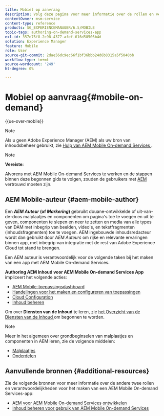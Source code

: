 ```yaml
---
title: Mobiel op aanvraag
description: Volg deze pagina voor meer informatie over de rollen en verantwoordelijkheden van de auteur van Adobe Experience Manager Mobile On-Demand Services.
contentOwner: msm-service
content-type: reference
products: SG_EXPERIENCEMANAGER/6.5/MOBILE
topic-tags: authoring-on-demand-services-app
exl-id: 357e75f8-2c98-4377-afef-016d58505b4d
solution: Experience Manager
feature: Mobile
role: User
source-git-commit: 2dae56dc9ec66f1bf36bbb24d6b0315a5f5040bb
workflow-type: tm+mt
source-wordcount: '249'
ht-degree: 0%

---
```


# Mobiel op aanvraag{#mobile-on-demand}

{{ue-over-mobile}}

>[!NOTE]
>
>Als u geen Adobe Experience Manager (AEM) als uw bron van inhoudsbeheer gebruikt, zie [ Hulp van AEM Mobile On-demand Services ](https://helpx.adobe.com/nl/digital-publishing-solution/topics.html).

>[!NOTE]
>
>**Vereiste:**
>
>Alvorens met AEM Mobile On-demand Services te werken en de stappen binnen deze begonnen gids te volgen, zouden de gebruikers met [ AEM ](/help/sites-deploying/deploy.md) vertrouwd moeten zijn.

## AEM Mobile-auteur {#aem-mobile-author}

Een ***AEM Auteur* (of *Markering*) &#x200B;** gebruikt douane-ontwikkelde of uit-van-de-doos malplaatjes en componenten om pagina&#39;s toe te voegen en uit te geven, componenten te slepen en neer te zetten en media van alle types van DAM met inbegrip van beelden, video&#39;s, en tekstfragmenten (inhoudsfragmenten) toe te voegen. AEM ingebouwde inhoudsredacteur wordt dan gebruikt door *AEM Auteurs* om rijke en relevante ervaringen binnen app, met inbegrip van integratie met de rest van Adobe Experience Cloud tot stand te brengen.

Een AEM auteur is verantwoordelijk voor de volgende taken bij het maken van een app met AEM Mobile On-demand Services.

**Authoring AEM Inhoud voor AEM Mobile On-demand Services App** impliceert het volgende acties:

* [AEM Mobile-toepassingsdashboard](/help/mobile/mobile-apps-ondemand-application-dashboard.md)
* [Handelingen voor het maken en configureren van toepassingen](/help/mobile/mobile-apps-ondemand-application-create-configure-action.md)
* [Cloud Configuration](/help/mobile/mobile-on-demand-associating-an-on-demand-app-to-cloud-configuration.md)
* [Inhoud beheren](/help/mobile/mobile-apps-ondemand-manage-content-ondemand.md)

Om over **Diensten van de Inhoud** te leren, zie [ het Overzicht van de Diensten van de Inhoud ](/help/mobile/develop-content-as-a-service.md) om begonnen te worden.

>[!NOTE]
>
>Meer in het algemeen over grondbeginselen van malplaatjes en componenten in AEM leren, zie de volgende middelen:
>
>* [ Malplaatjes ](/help/sites-developing/templates.md)
>* [Onderdelen](/help/sites-developing/components.md)
>

## Aanvullende bronnen {#additional-resources}

Zie de volgende bronnen voor meer informatie over de andere twee rollen en verantwoordelijkheden voor het maken van een AEM Mobile On-demand Services-app:

* [AEM voor AEM Mobile On-demand Services ontwikkelen](/help/mobile/aem-mobile-on-demand.md)
* [Inhoud beheren voor gebruik van AEM Mobile On-demand Services](/help/mobile/aem-mobile.md)

